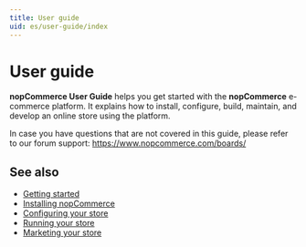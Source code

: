```yaml
---
title: User guide
uid: es/user-guide/index
---
```


# User guide

**nopCommerce User Guide** helps you get started with the **nopCommerce** e-commerce platform. It explains how to install, configure, build, maintain, and develop an online store using the platform.

In case you have questions that are not covered in this guide, please refer to our forum support: <https://www.nopcommerce.com/boards/>

## See also

* [Getting started](xref:es/user-guide/getting-started)
* [Installing nopCommerce](xref:es/user-guide/installing/index)
* [Configuring your store](xref:es/user-guide/configuring/index)
* [Running your store](xref:es/user-guide/running/index)
* [Marketing your store](xref:es/user-guide/marketing/index)